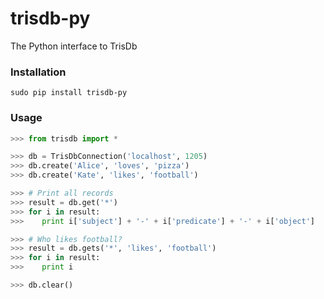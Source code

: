 trisdb-py
=========

The Python interface to TrisDb

### Installation
```
sudo pip install trisdb-py
```

### Usage
```python
>>> from trisdb import *

>>> db = TrisDbConnection('localhost', 1205)
>>> db.create('Alice', 'loves', 'pizza')
>>> db.create('Kate', 'likes', 'football')

>>> # Print all records
>>> result = db.get('*')
>>> for i in result:
>>>    print i['subject'] + '-' + i['predicate'] + '-' + i['object']

>>> # Who likes football?
>>> result = db.gets('*', 'likes', 'football')
>>> for i in result:
>>>    print i

>>> db.clear()
```

